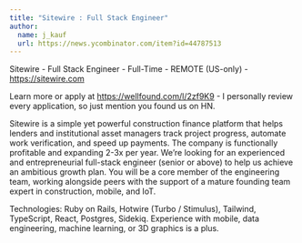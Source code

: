 ```yaml
---
title: "Sitewire : Full Stack Engineer"
author:
  name: j_kauf
  url: https://news.ycombinator.com/item?id=44787513
---
```

Sitewire - Full Stack Engineer - Full-Time - REMOTE (US-only) - <a href="https:&#x2F;&#x2F;sitewire.com" rel="nofollow">https:&#x2F;&#x2F;sitewire.com</a>

Learn more or apply at <a href="https:&#x2F;&#x2F;wellfound.com&#x2F;l&#x2F;2zf9K9" rel="nofollow">https:&#x2F;&#x2F;wellfound.com&#x2F;l&#x2F;2zf9K9</a> - I personally review every application, so just mention you found us on HN.

Sitewire is a simple yet powerful construction finance platform that helps lenders and institutional asset managers track project progress, automate work verification, and speed up payments. The company is functionally profitable and expanding 2-3x per year. We’re looking for an experienced and entrepreneurial full-stack engineer (senior or above) to help us achieve an ambitious growth plan. You will be a core member of the engineering team, working alongside peers with the support of a mature founding team expert in construction, mobile, and IoT.

Technologies: Ruby on Rails, Hotwire (Turbo &#x2F; Stimulus), Tailwind, TypeScript, React, Postgres, Sidekiq. Experience with mobile, data engineering, machine learning, or 3D graphics is a plus.
<JobApplication />
